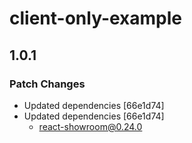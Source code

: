 # client-only-example

## 1.0.1
### Patch Changes

- Updated dependencies [66e1d74]
- Updated dependencies [66e1d74]
  - react-showroom@0.24.0
